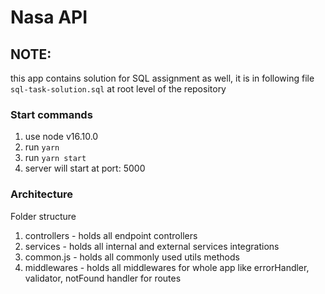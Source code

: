# Nasa API

## NOTE: 
this app contains solution for SQL assignment as well, it is in following file
`sql-task-solution.sql` at root level of the repository

### Start commands
1. use node v16.10.0
2. run `yarn`
3. run `yarn start`
4. server will start at port: 5000


### Architecture

Folder structure
1. controllers - holds all endpoint controllers
2. services - holds all internal and external services integrations
3. common.js - holds all commonly used utils methods
4. middlewares - holds all middlewares for whole app like errorHandler, validator, notFound handler for routes